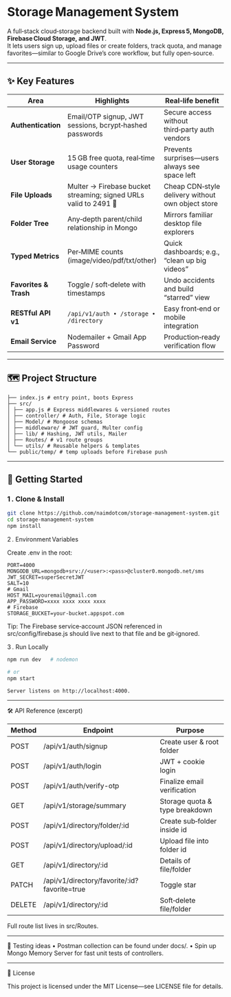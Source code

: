# Storage Management System

A full‑stack cloud‑storage backend built with **Node.js, Express 5, MongoDB, Firebase Cloud Storage, and JWT**.  
It lets users sign up, upload files or create folders, track quota, and manage favorites—similar to Google Drive’s core workflow, but fully open‑source.

<!-- ![Architecture Diagram](docs/architecture.png)  optional visual -->

---

## ✨ Key Features

| Area                  | Highlights                                                       | Real‑life benefit                                 |
| --------------------- | ---------------------------------------------------------------- | ------------------------------------------------- |
| **Authentication**    | Email/OTP signup, JWT sessions, bcrypt‑hashed passwords          | Secure access without third‑party auth vendors    |
| **User Storage**      | 15 GB free quota, real‑time usage counters                       | Prevents surprises—users always see space left    |
| **File Uploads**      | Multer → Firebase bucket streaming; signed URLs valid to 2491 🤯 | Cheap CDN‑style delivery without own object store |
| **Folder Tree**       | Any‑depth parent/child relationship in Mongo                     | Mirrors familiar desktop file explorers           |
| **Typed Metrics**     | Per‑MIME counts (image/video/pdf/txt/other)                      | Quick dashboards; e.g., “clean up big videos”     |
| **Favorites & Trash** | Toggle / soft‑delete with timestamps                             | Undo accidents and build “starred” view           |
| **RESTful API v1**    | `/api/v1/auth • /storage • /directory`                           | Easy front‑end or mobile integration              |
| **Email Service**     | Nodemailer + Gmail App Password                                  | Production‑ready verification flow                |

---

## 🗺️ Project Structure

    ├── index.js # entry point, boots Express
    ├── src/
    │ ├── app.js # Express middlewares & versioned routes
    │ ├── controller/ # Auth, File, Storage logic
    │ ├── Model/ # Mongoose schemas
    │ ├── middleware/ # JWT guard, Multer config
    │ ├── lib/ # Hashing, JWT utils, Mailer
    │ ├── Routes/ # v1 route groups
    │ └── utils/ # Reusable helpers & templates
    └── public/temp/ # temp uploads before Firebase push

---

## 🚀 Getting Started

### 1 . Clone & Install

```bash
git clone https://github.com/naimdotcom/storage-management-system.git
cd storage-management-system
npm install
```

2 . Environment Variables

Create .env in the root:

```.env
PORT=4000
MONGODB_URL=mongodb+srv://<user>:<pass>@cluster0.mongodb.net/sms
JWT_SECRET=superSecretJWT
SALT=10
# Gmail
HOST_MAIL=youremail@gmail.com
APP_PASSWORD=xxxx xxxx xxxx xxxx
# Firebase
STORAGE_BUCKET=your-bucket.appspot.com

```

Tip: The Firebase service‑account JSON referenced in src/config/firebase.js should live next to that file and be git‑ignored.

3 . Run Locally

```bash
npm run dev   # nodemon

# or
npm start

Server listens on http://localhost:4000.
```

---

🛠️ API Reference (excerpt)

| Method | Endpoint                                     | Purpose                        |
| ------ | -------------------------------------------- | ------------------------------ |
| POST   | /api/v1/auth/signup                          | Create user & root folder      |
| POST   | /api/v1/auth/login                           | JWT + cookie login             |
| POST   | /api/v1/auth/verify-otp                      | Finalize email verification    |
| GET    | /api/v1/storage/summary                      | Storage quota & type breakdown |
| POST   | /api/v1/directory/folder/:id                 | Create sub‑folder inside id    |
| POST   | /api/v1/directory/upload/:id                 | Upload file into folder id     |
| GET    | /api/v1/directory/:id                        | Details of file/folder         |
| PATCH  | /api/v1/directory/favorite/:id?favorite=true | Toggle star                    |
| DELETE | /api/v1/directory/:id                        | Soft‑delete file/folder        |

Full route list lives in src/Routes.

---

🧪 Testing ideas
• Postman collection can be found under docs/.
• Spin up Mongo Memory Server for fast unit tests of controllers.

---

📝 License

This project is licensed under the MIT License—see LICENSE file for details.
